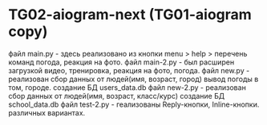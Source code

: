 #  TG02-aiogram-next (TG01-aiogram copy)
файл main.py - здесь реализовано из кнопки menu > help > перечень команд погода, реакция на фото.
файл main-2.py - был расширен загрузкой видео, тренировка, реакция на фото, погода.
файл new.py - реализован сбор данных от людей(имя, возраст, город) вывод погоды в том, городе. создание БД users_data.db
файл new-2.py - реализован сбор данных от людей(имя, возраст, класс/курс) создание БД school_data.db
файл test-2.py - геализованы Reply-кнопки, Inline-кнопки. различных вариантах.


